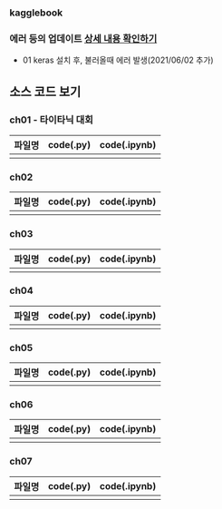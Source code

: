 ### kagglebook


### 에러 등의 업데이트 [상세 내용 확인하기](./pdf_html/issue_list.html)
 - 01 keras 설치 후, 불러올때 에러 발생(2021/06/02 추가)

## 소스 코드 보기
 
### ch01 - 타이타닉 대회
|파일명|code(.py)|code(.ipynb)|
|------|---|---|
|      |   |   |

### ch02
|파일명|code(.py)|code(.ipynb)|
|------|---|---|
|      |   |   |

### ch03
|파일명|code(.py)|code(.ipynb)|
|------|---|---|
|      |   |   |

### ch04
|파일명|code(.py)|code(.ipynb)|
|------|---|---|
|      |   |   |


### ch05
|파일명|code(.py)|code(.ipynb)|
|------|---|---|
|      |   |   |

### ch06
|파일명|code(.py)|code(.ipynb)|
|------|---|---|
|      |   |   |

### ch07
|파일명|code(.py)|code(.ipynb)|
|------|---|---|
|      |   |   |
